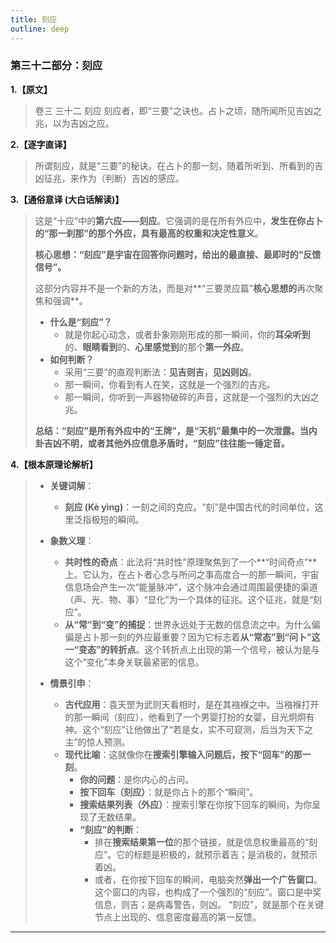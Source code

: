 ```yaml
---
title: 刻应
outline: deep
---
```

  
### **第三十二部分：刻应**

**1.【原文】**
> 卷三 三十二 刻应
> 刻应者，即“三要”之诀也。占卜之顷，随所闻所见吉凶之兆，以为吉凶之应。

**2.【逐字直译】**
> 所谓刻应，就是“三要”的秘诀。在占卜的那一刻，随着所听到、所看到的吉凶征兆，来作为（判断）吉凶的感应。

**3.【通俗意译 (大白话解读)】**
> 这是“十应”中的**第六应——刻应**。它强调的是在所有外应中，**发生在你占卜的“那一刹那”的那个外应，具有最高的权重和决定性意义**。
> 
> **核心思想：“刻应”是宇宙在回答你问题时，给出的最直接、最即时的“反馈信号”。**
> 
> 这部分内容并不是一个新的方法，而是对**“三要灵应篇”**核心思想的**再次聚焦和强调**。
> 
> *   **什么是“刻应”？**
>     *   就是你起心动念，或者卦象刚刚形成的那一瞬间，你的**耳朵听到**的、**眼睛看到**的、**心里感觉到**的那个**第一外应**。
> *   **如何判断？**
>     *   采用“三要”的直观判断法：**见吉则吉，见凶则凶**。
>     *   那一瞬间，你看到有人在笑，这就是一个强烈的吉兆。
>     *   那一瞬间，你听到一声器物破碎的声音，这就是一个强烈的大凶之兆。
> 
> **总结：“刻应”是所有外应中的“王牌”，是“天机”最集中的一次泄露。当内卦吉凶不明，或者其他外应信息矛盾时，“刻应”往往能一锤定音。**

**4.【根本原理论解析】**
> *   **关键词解**：
>     *   **刻应 (Kè yìng)**：一刻之间的克应。“刻”是中国古代的时间单位，这里泛指极短的瞬间。
> 
> *   **象数义理**：
>     *   **共时性的奇点**：此法将“共时性”原理聚焦到了一个**“时间奇点”**上。它认为，在占卜者心念与所问之事高度合一的那一瞬间，宇宙信息场会产生一次“能量脉冲”，这个脉冲会通过周围最便捷的渠道（声、光、物、事）“显化”为一个具体的征兆。这个征兆，就是“刻应”。
>     *   **从“常”到“变”的捕捉**：世界永远处于无数的信息流之中。为什么偏偏是占卜那一刻的外应最重要？因为它标志着**从“常态”到“问卜”这一“变态”的转折点**。这个转折点上出现的第一个信号，被认为是与这个“变化”本身关联最紧密的信息。
> 
> *   **情景引申**：
>     *   **古代应用**：袁天罡为武则天看相时，是在其襁褓之中。当襁褓打开的那一瞬间（刻应），他看到了一个男婴打扮的女婴，目光炯炯有神。这个“刻应”让他做出了“若是女，实不可窥测，后当为天下之主”的惊人预测。
>     *   **现代比喻**：这就像你在**搜索引擎输入问题后，按下“回车”的那一刻**。
>         *   **你的问题**：是你内心的占问。
>         *   **按下回车（刻应）**：就是你占卜的那个“瞬间”。
>         *   **搜索结果列表（外应）**：搜索引擎在你按下回车的瞬间，为你呈现了无数结果。
>         *   **“刻应”的判断**：
>             *   排在**搜索结果第一位**的那个链接，就是信息权重最高的“刻应”。它的标题是积极的，就预示着吉；是消极的，就预示着凶。
>             *   或者，在你按下回车的瞬间，电脑突然**弹出一个广告窗口**。这个窗口的内容，也构成了一个强烈的“刻应”。窗口是中奖信息，则吉；是病毒警告，则凶。
>             “刻应”，就是那个在关键节点上出现的、信息密度最高的第一反馈。

---
